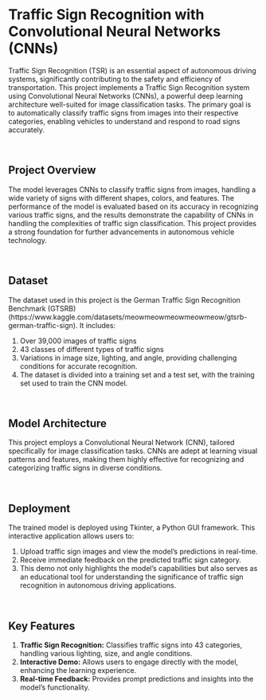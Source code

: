 <h1>Traffic Sign Recognition with Convolutional Neural Networks (CNNs)</h1>
<p>Traffic Sign Recognition (TSR) is an essential aspect of autonomous driving systems, significantly contributing to the safety and efficiency of transportation. 
This project implements a Traffic Sign Recognition system using Convolutional Neural Networks (CNNs), a powerful deep learning architecture well-suited for image classification tasks. 
The primary goal is to automatically classify traffic signs from images into their respective categories, enabling vehicles to understand and respond to road signs accurately.</p>
<br>

<h2>Project Overview</h2>
<p>The model leverages CNNs to classify traffic signs from images, handling a wide variety of signs with different shapes, colors, and features.
 The performance of the model is evaluated based on its accuracy in recognizing various traffic signs, and the results demonstrate the capability of CNNs in handling the complexities of traffic sign classification. 
This project provides a strong foundation for further advancements in autonomous vehicle technology.</p>

<br>
<h2>Dataset</h2>
<p>The dataset used in this project is the German Traffic Sign Recognition Benchmark (GTSRB)(https://www.kaggle.com/datasets/meowmeowmeowmeowmeow/gtsrb-german-traffic-sign). It includes:

1. Over 39,000 images of traffic signs
2. 43 classes of different types of traffic signs
3. Variations in image size, lighting, and angle, providing challenging conditions for accurate recognition.
4. The dataset is divided into a training set and a test set, with the training set used to train the CNN model.</p>
<br>
<h2>Model Architecture</h2>
<p>This project employs a Convolutional Neural Network (CNN), tailored specifically for image classification tasks. CNNs are adept at learning visual patterns and features, making them highly effective for recognizing and categorizing traffic signs in diverse conditions.</p>
<br>
<h2>Deployment</h2>
<p>The trained model is deployed using Tkinter, a Python GUI framework. This interactive application allows users to:</p>

1. Upload traffic sign images and view the model’s predictions in real-time.
2. Receive immediate feedback on the predicted traffic sign category.
3. This demo not only highlights the model’s capabilities but also serves as an educational tool for understanding the significance of traffic sign recognition in autonomous driving applications.
<br>
<h2>Key Features</h2>

1. **Traffic Sign Recognition:** Classifies traffic signs into 43 categories, handling various lighting, size, and angle conditions.
2. **Interactive Demo:** Allows users to engage directly with the model, enhancing the learning experience.
3. **Real-time Feedback:** Provides prompt predictions and insights into the model’s functionality.

